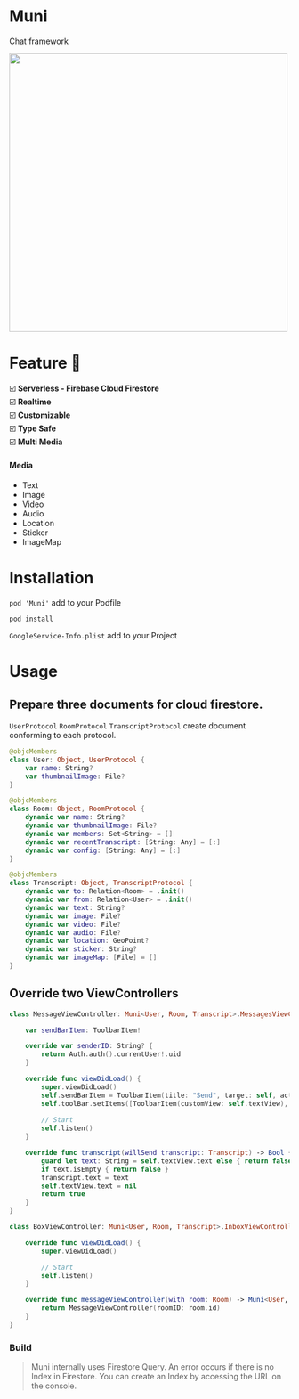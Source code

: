 # Muni
Chat framework

<img src="https://github.com/1amageek/Muni/blob/master/sample.gif" width="500">

# Feature 🎊

☑️ **Serverless - Firebase Cloud Firestore**<br>
☑️ **Realtime**<br>
☑️ **Customizable**<br>
☑️ **Type Safe**<br>
☑️ **Multi Media**

#### Media
- Text
- Image
- Video
- Audio
- Location
- Sticker
- ImageMap


# Installation

`pod 'Muni'` add to your Podfile

```
pod install
```

`GoogleService-Info.plist` add to your Project

# Usage

## Prepare three documents for cloud firestore.
`UserProtocol` `RoomProtocol` `TranscriptProtocol` create document conforming to each protocol.

``` swift
@objcMembers
class User: Object, UserProtocol {
    var name: String?
    var thumbnailImage: File?
}
```

``` swift
@objcMembers
class Room: Object, RoomProtocol {
    dynamic var name: String?
    dynamic var thumbnailImage: File?
    dynamic var members: Set<String> = []
    dynamic var recentTranscript: [String: Any] = [:]
    dynamic var config: [String: Any] = [:]
}
```

``` swift
@objcMembers
class Transcript: Object, TranscriptProtocol {
    dynamic var to: Relation<Room> = .init()
    dynamic var from: Relation<User> = .init()
    dynamic var text: String?
    dynamic var image: File?
    dynamic var video: File?
    dynamic var audio: File?
    dynamic var location: GeoPoint?
    dynamic var sticker: String?
    dynamic var imageMap: [File] = []
}
```

## Override two ViewControllers

```swift
class MessageViewController: Muni<User, Room, Transcript>.MessagesViewController {

    var sendBarItem: ToolbarItem!

    override var senderID: String? {
        return Auth.auth().currentUser!.uid
    }

    override func viewDidLoad() {
        super.viewDidLoad()
        self.sendBarItem = ToolbarItem(title: "Send", target: self, action: #selector(send))
        self.toolBar.setItems([ToolbarItem(customView: self.textView), self.sendBarItem], animated: false)
        
        // Start
        self.listen()
    }

    override func transcript(willSend transcript: Transcript) -> Bool {
        guard let text: String = self.textView.text else { return false }
        if text.isEmpty { return false }
        transcript.text = text
        self.textView.text = nil
        return true
    }
}
```

```swift
class BoxViewController: Muni<User, Room, Transcript>.InboxViewController {

    override func viewDidLoad() {
        super.viewDidLoad()

        // Start
        self.listen()
    }

    override func messageViewController(with room: Room) -> Muni<User, Room, Transcript>.MessagesViewController {
        return MessageViewController(roomID: room.id)
    }
}
```

### Build

> Muni internally uses Firestore Query.
> An error occurs if there is no Index in Firestore. You can create an Index by accessing the URL on the console.
